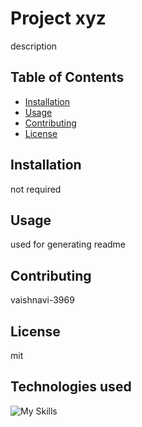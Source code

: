 # Project xyz

description

## Table of Contents

- [Installation](#installation)
- [Usage](#usage)
- [Contributing](#contributing)
- [License](#license)

## Installation

not required

## Usage

used for generating readme

## Contributing

vaishnavi-3969

## License

mit

## Technologies used
![My Skills](https://skillicons.dev/icons?i=html,css,js,appwrite,git,github)
